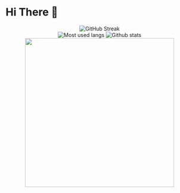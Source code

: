 <div id="header" align="left">
  <h1>Hi There 👋</h1>
   <!-- <img src="[insert an image of yourself or something you like]" width="200"  --!>

  
  
  
  </div>


<div id="stats" align="center">
  
  <img src="https://streak-stats.demolab.com?user=ahmadhidayat22&theme=transparent&fire=EB5454" alt="GitHub Streak"/>
  <br>
  
<div align="center">
  <img src="https://github-readme-stats.vercel.app/api/top-langs/?username=ahmadhidayat22&layout=compact&theme=tokyonight" alt="Most used langs"/>
  <img src="https://github-readme-stats.vercel.app/api?username=ahmadhidayat22&show_icons=true&theme=radical&rank_icon=github&include_all_commits=true" alt="Github stats"/>
  <br>
  
  <div>
    <a href="https://wakatime.com"><img src="https://wakatime.com/share/@ahmadhidayat22/b55bae22-c65e-4a1f-a8df-2ec88a6222d7.png" style="width:400px" /></a>
  </div>
</div>

</div>

